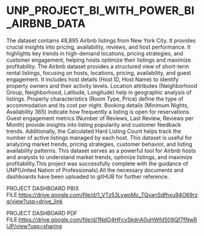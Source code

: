 # UNP_PROJECT_BI_WITH_POWER_BI_AIRBNB_DATA

The dataset contains 48,895 Airbnb listings from New York City.
It  provides crucial insights into pricing, availability, reviews, and host performance. It highlights key trends in high-demand locations, pricing strategies, and customer engagement, helping hosts optimize their listings and maximize profitability.
The Airbnb dataset provides a structured view of short-term rental listings, focusing on hosts, locations, pricing, availability, and guest engagement. It includes host details (Host ID, Host Name) to identify property owners and their activity levels. Location attributes (Neighborhood Group, Neighborhood, Latitude, Longitude) help in geographic analysis of listings. Property characteristics (Room Type, Price) define the type of accommodation and its cost per night. Booking details (Minimum Nights, Availability 365) indicate how frequently a listing is open for reservations. Guest engagement metrics (Number of Reviews, Last Review, Reviews per Month) provide insights into listing popularity and customer feedback trends. Additionally, the Calculated Hard Listing Count helps track the number of active listings managed by each host. This dataset is useful for analyzing market trends, pricing strategies, customer behavior, and listing availability patterns. This dataset serves as a powerful tool for Airbnb hosts and analysts to understand market trends, optimize listings, and maximize profitability.This project was successfully complete with the guidance of UNP(United Nation of Professionals).All the necessary documents and dashboards have been uploaded to gitHUB for further reference.

PROJECT DASHBOARD PBIX FILE:https://drive.google.com/file/d/1_VTz53LywoMc_TQvanSdfhxu94O69rzq/view?usp=drive_link

PROJECT DASHBOARD PDF FILE:https://drive.google.com/file/d/1NdO4HFcvSkdnA0uHWfd509Qf7fNwRlJP/view?usp=sharing
